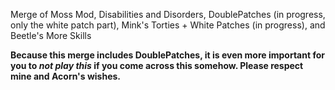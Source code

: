 Merge of Moss Mod, Disabilities and Disorders, DoublePatches (in progress, only the white patch part), Mink's Torties + White Patches (in progress), and Beetle's More Skills

<b>Because this merge includes DoublePatches, it is even more important for you to <i>not play this</i> if you come across this somehow. Please respect mine and Acorn's wishes.</b>
